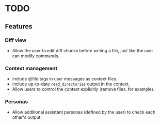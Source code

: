 # TODO

## Features

### Diff view

-   Allow the user to edit diff chunks before writing a file, just like the user can modify commands.

### Context management

-   Include @file tags in user messages as context files.
-   Include up-to-date `read_directories` output in the context.
-   Allow users to control the context explicitly (remove files, for example).

### Personas

-   Allow additional assistant personas (defined by the user) to check each other's output.
